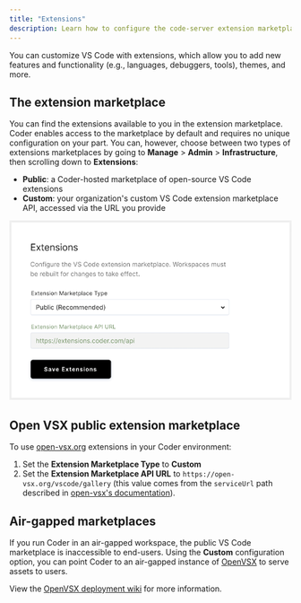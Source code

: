 ```yaml
---
title: "Extensions"
description: Learn how to configure the code-server extension marketplace.
---
```


You can customize VS Code with extensions, which allow you to add new features
and functionality (e.g., languages, debuggers, tools), themes, and more.

## The extension marketplace

You can find the extensions available to you in the extension marketplace. Coder
enables access to the marketplace by default and requires no unique
configuration on your part. You can, however, choose between two types of
extensions marketplaces by going to **Manage** > **Admin** > **Infrastructure**,
then scrolling down to **Extensions**:

- **Public**: a Coder-hosted marketplace of open-source VS Code extensions
- **Custom**: your organization's custom VS Code extension marketplace API,
  accessed via the URL you provide

![Configuring extensions marketplace](../../assets/admin/configure-extensions.png)

## Open VSX public extension marketplace

To use [open-vsx.org](https://open-vsx.org) extensions in your Coder
environment:

1. Set the **Extension Marketplace Type** to **Custom**
1. Set the **Extension Marketplace API URL** to
   `https://open-vsx.org/vscode/gallery` (this value comes from the `serviceUrl`
   path described in
   [open-vsx's documentation](https://github.com/eclipse/openvsx/wiki/Using-Open-VSX-in-VS-Code)).

## Air-gapped marketplaces

If you run Coder in an air-gapped workspace, the public VS Code marketplace is
inaccessible to end-users. Using the **Custom** configuration option, you can
point Coder to an air-gapped instance of
[OpenVSX](https://github.com/eclipse/openvsx) to serve assets to users.

View the [OpenVSX deployment wiki] for more information.

[openvsx deployment wiki]:
  https://github.com/eclipse/openvsx/wiki/Deploying-Open-VSX
